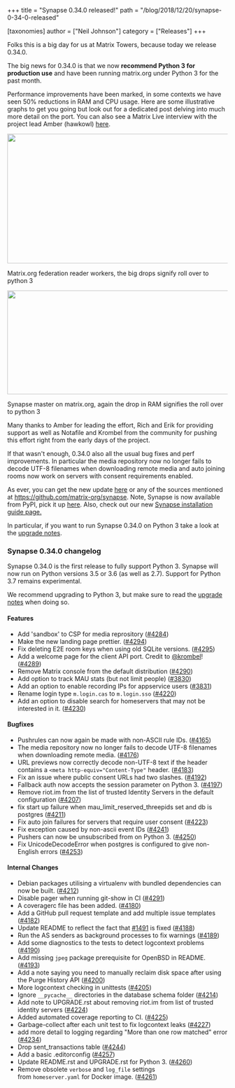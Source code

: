 +++
title = "Synapse 0.34.0 released!"
path = "/blog/2018/12/20/synapse-0-34-0-released"

[taxonomies]
author = ["Neil Johnson"]
category = ["Releases"]
+++

Folks this is a big day for us at Matrix Towers, because today we release 0.34.0.

The big news for 0.34.0 is that we now <strong>recommend Python 3 for production use</strong> and have been running matrix.org under Python 3 for the past month.

Performance improvements have been marked, in some contexts we have seen 50% reductions in RAM and CPU usage. Here are some illustrative graphs to get you going but look out for a dedicated post delving into much more detail on the port. You can also see a Matrix Live interview with the project lead Amber (hawkowl) <a href="https://www.youtube.com/watch?v=Ad3oqEo5leM">here</a>.

<a href="/blog/wp-content/uploads/2018/12/image2.png"><img class="alignnone wp-image-3822 size-large" src="/blog/wp-content/uploads/2018/12/image2-1024x296.png" alt="" width="1024" height="296" /></a>

Matrix.org federation reader workers, the big drops signify roll over to python 3

<a href="/blog/wp-content/uploads/2018/12/image1.png"><img class="alignnone size-large wp-image-3824" src="/blog/wp-content/uploads/2018/12/image1-1024x237.png" alt="" width="1024" height="237" /></a>

Synapse master on matrix.org, again the drop in RAM signifies the roll over to python 3


Many thanks to Amber for leading the effort, Rich and Erik for providing support as well as Notafile and Krombel from the community for pushing this effort right from the early days of the project.

If that wasn't enough, 0.34.0 also all the usual bug fixes and perf improvements. In particular the media repository now no longer fails to decode UTF-8 filenames when downloading remote media and auto joining rooms now work on servers with consent requirements enabled.

As ever, you can get the new update <a href="https://github.com/matrix-org/synapse/releases/tag/v0.34.0">here</a> or any of the sources mentioned at <a href="https://github.com/matrix-org/synapse">https://github.com/matrix-org/synapse</a>. Note, Synapse is now available from PyPI, pick it up <a href="https://pypi.org/project/matrix-synapse/">here</a>. Also, check out our new <a href="/docs/guides/installing-synapse">Synapse installation guide page.</a>

In particular, if you want to run Synapse 0.34.0 on Python 3 take a look at the <a href="https://github.com/matrix-org/synapse/blob/release-v0.34.0/UPGRADE.rst#upgrading-to-v0340">upgrade notes</a>.

<h3>Synapse 0.34.0 changelog</h3>
Synapse 0.34.0 is the first release to fully support Python 3. Synapse will now run on Python versions 3.5 or 3.6 (as well as 2.7). Support for Python 3.7 remains experimental.

We recommend upgrading to Python 3, but make sure to read the <a href="https://github.com/matrix-org/synapse/blob/release-v0.34.0/UPGRADE.rst#upgrading-to-v0340">upgrade notes</a> when doing so.
<h4>Features</h4>
<ul>
 	<li>Add 'sandbox' to CSP for media reprository (<a href="https://github.com/matrix-org/synapse/issues/4284" data-hovercard-type="pull_request" data-hovercard-url="/matrix-org/synapse/pull/4284/hovercard" aria-describedby="hovercard-aria-description">#4284</a>)</li>
 	<li>Make the new landing page prettier. (<a href="https://github.com/matrix-org/synapse/issues/4294" data-hovercard-type="pull_request" data-hovercard-url="/matrix-org/synapse/pull/4294/hovercard" aria-describedby="hovercard-aria-description">#4294</a>)</li>
 	<li>Fix deleting E2E room keys when using old SQLite versions. (<a href="https://github.com/matrix-org/synapse/issues/4295" data-hovercard-type="pull_request" data-hovercard-url="/matrix-org/synapse/pull/4295/hovercard" aria-describedby="hovercard-aria-description">#4295</a>)</li>
 	<li>Add a welcome page for the client API port. Credit to <a class="user-mention" href="https://github.com/krombel" data-hovercard-type="user" data-hovercard-url="/hovercards?user_id=11167142" data-octo-click="hovercard-link-click" data-octo-dimensions="link_type:self" aria-describedby="hovercard-aria-description">@krombel</a>! (<a href="https://github.com/matrix-org/synapse/issues/4289" data-hovercard-type="pull_request" data-hovercard-url="/matrix-org/synapse/pull/4289/hovercard" aria-describedby="hovercard-aria-description">#4289</a>)</li>
 	<li>Remove Matrix console from the default distribution (<a href="https://github.com/matrix-org/synapse/issues/4290" data-hovercard-type="pull_request" data-hovercard-url="/matrix-org/synapse/pull/4290/hovercard" aria-describedby="hovercard-aria-description">#4290</a>)</li>
 	<li>Add option to track MAU stats (but not limit people) (<a href="https://github.com/matrix-org/synapse/issues/3830" data-hovercard-type="pull_request" data-hovercard-url="/matrix-org/synapse/pull/3830/hovercard" aria-describedby="hovercard-aria-description">#3830</a>)</li>
 	<li>Add an option to enable recording IPs for appservice users (<a href="https://github.com/matrix-org/synapse/issues/3831" data-hovercard-type="pull_request" data-hovercard-url="/matrix-org/synapse/pull/3831/hovercard" aria-describedby="hovercard-aria-description">#3831</a>)</li>
 	<li>Rename login type <code>m.login.cas</code> to <code>m.login.sso</code> (<a href="https://github.com/matrix-org/synapse/issues/4220" data-hovercard-type="pull_request" data-hovercard-url="/matrix-org/synapse/pull/4220/hovercard" aria-describedby="hovercard-aria-description">#4220</a>)</li>
 	<li>Add an option to disable search for homeservers that may not be interested in it. (<a href="https://github.com/matrix-org/synapse/issues/4230" data-hovercard-type="pull_request" data-hovercard-url="/matrix-org/synapse/pull/4230/hovercard" aria-describedby="hovercard-aria-description">#4230</a>)</li>
</ul>
<h4>Bugfixes</h4>
<ul>
 	<li>Pushrules can now again be made with non-ASCII rule IDs. (<a href="https://github.com/matrix-org/synapse/issues/4165" data-hovercard-type="issue" data-hovercard-url="/matrix-org/synapse/issues/4165/hovercard" aria-describedby="hovercard-aria-description">#4165</a>)</li>
 	<li>The media repository now no longer fails to decode UTF-8 filenames when downloading remote media. (<a href="https://github.com/matrix-org/synapse/issues/4176" data-hovercard-type="pull_request" data-hovercard-url="/matrix-org/synapse/pull/4176/hovercard" aria-describedby="hovercard-aria-description">#4176</a>)</li>
 	<li>URL previews now correctly decode non-UTF-8 text if the header contains a <code>&lt;meta http-equiv="Content-Type"</code> header. (<a href="https://github.com/matrix-org/synapse/issues/4183" data-hovercard-type="pull_request" data-hovercard-url="/matrix-org/synapse/pull/4183/hovercard" aria-describedby="hovercard-aria-description">#4183</a>)</li>
 	<li>Fix an issue where public consent URLs had two slashes. (<a href="https://github.com/matrix-org/synapse/issues/4192" data-hovercard-type="pull_request" data-hovercard-url="/matrix-org/synapse/pull/4192/hovercard" aria-describedby="hovercard-aria-description">#4192</a>)</li>
 	<li>Fallback auth now accepts the session parameter on Python 3. (<a href="https://github.com/matrix-org/synapse/issues/4197" data-hovercard-type="pull_request" data-hovercard-url="/matrix-org/synapse/pull/4197/hovercard" aria-describedby="hovercard-aria-description">#4197</a>)</li>
 	<li>Remove riot.im from the list of trusted Identity Servers in the default configuration (<a href="https://github.com/matrix-org/synapse/issues/4207" data-hovercard-type="pull_request" data-hovercard-url="/matrix-org/synapse/pull/4207/hovercard" aria-describedby="hovercard-aria-description">#4207</a>)</li>
 	<li>fix start up failure when mau_limit_reserved_threepids set and db is postgres (<a href="https://github.com/matrix-org/synapse/issues/4211" data-hovercard-type="pull_request" data-hovercard-url="/matrix-org/synapse/pull/4211/hovercard" aria-describedby="hovercard-aria-description">#4211</a>)</li>
 	<li>Fix auto join failures for servers that require user consent (<a href="https://github.com/matrix-org/synapse/issues/4223" data-hovercard-type="pull_request" data-hovercard-url="/matrix-org/synapse/pull/4223/hovercard" aria-describedby="hovercard-aria-description">#4223</a>)</li>
 	<li>Fix exception caused by non-ascii event IDs (<a href="https://github.com/matrix-org/synapse/issues/4241" data-hovercard-type="pull_request" data-hovercard-url="/matrix-org/synapse/pull/4241/hovercard" aria-describedby="hovercard-aria-description">#4241</a>)</li>
 	<li>Pushers can now be unsubscribed from on Python 3. (<a href="https://github.com/matrix-org/synapse/issues/4250" data-hovercard-type="pull_request" data-hovercard-url="/matrix-org/synapse/pull/4250/hovercard" aria-describedby="hovercard-aria-description">#4250</a>)</li>
 	<li>Fix UnicodeDecodeError when postgres is configured to give non-English errors (<a href="https://github.com/matrix-org/synapse/issues/4253" data-hovercard-type="pull_request" data-hovercard-url="/matrix-org/synapse/pull/4253/hovercard" aria-describedby="hovercard-aria-description">#4253</a>)</li>
</ul>
<h4>Internal Changes</h4>
<ul>
 	<li>Debian packages utilising a virtualenv with bundled dependencies can now be built. (<a href="https://github.com/matrix-org/synapse/issues/4212" data-hovercard-type="pull_request" data-hovercard-url="/matrix-org/synapse/pull/4212/hovercard" aria-describedby="hovercard-aria-description">#4212</a>)</li>
 	<li>Disable pager when running git-show in CI (<a href="https://github.com/matrix-org/synapse/issues/4291" data-hovercard-type="pull_request" data-hovercard-url="/matrix-org/synapse/pull/4291/hovercard" aria-describedby="hovercard-aria-description">#4291</a>)</li>
 	<li>A coveragerc file has been added. (<a href="https://github.com/matrix-org/synapse/issues/4180" data-hovercard-type="pull_request" data-hovercard-url="/matrix-org/synapse/pull/4180/hovercard" aria-describedby="hovercard-aria-description">#4180</a>)</li>
 	<li>Add a GitHub pull request template and add multiple issue templates (<a href="https://github.com/matrix-org/synapse/issues/4182" data-hovercard-type="pull_request" data-hovercard-url="/matrix-org/synapse/pull/4182/hovercard" aria-describedby="hovercard-aria-description">#4182</a>)</li>
 	<li>Update README to reflect the fact that <a href="https://github.com/matrix-org/synapse/issues/1491" data-hovercard-type="issue" data-hovercard-url="/matrix-org/synapse/issues/1491/hovercard" aria-describedby="hovercard-aria-description">#1491</a> is fixed (<a href="https://github.com/matrix-org/synapse/issues/4188" data-hovercard-type="pull_request" data-hovercard-url="/matrix-org/synapse/pull/4188/hovercard" aria-describedby="hovercard-aria-description">#4188</a>)</li>
 	<li>Run the AS senders as background processes to fix warnings (<a href="https://github.com/matrix-org/synapse/issues/4189" data-hovercard-type="pull_request" data-hovercard-url="/matrix-org/synapse/pull/4189/hovercard" aria-describedby="hovercard-aria-description">#4189</a>)</li>
 	<li>Add some diagnostics to the tests to detect logcontext problems (<a href="https://github.com/matrix-org/synapse/issues/4190" data-hovercard-type="pull_request" data-hovercard-url="/matrix-org/synapse/pull/4190/hovercard" aria-describedby="hovercard-aria-description">#4190</a>)</li>
 	<li>Add missing <code>jpeg</code> package prerequisite for OpenBSD in README. (<a href="https://github.com/matrix-org/synapse/issues/4193" data-hovercard-type="pull_request" data-hovercard-url="/matrix-org/synapse/pull/4193/hovercard" aria-describedby="hovercard-aria-description">#4193</a>)</li>
 	<li>Add a note saying you need to manually reclaim disk space after using the Purge History API (<a href="https://github.com/matrix-org/synapse/issues/4200" data-hovercard-type="pull_request" data-hovercard-url="/matrix-org/synapse/pull/4200/hovercard" aria-describedby="hovercard-aria-description">#4200</a>)</li>
 	<li>More logcontext checking in unittests (<a href="https://github.com/matrix-org/synapse/issues/4205" data-hovercard-type="pull_request" data-hovercard-url="/matrix-org/synapse/pull/4205/hovercard" aria-describedby="hovercard-aria-description">#4205</a>)</li>
 	<li>Ignore <code>__pycache__</code> directories in the database schema folder (<a href="https://github.com/matrix-org/synapse/issues/4214" data-hovercard-type="pull_request" data-hovercard-url="/matrix-org/synapse/pull/4214/hovercard" aria-describedby="hovercard-aria-description">#4214</a>)</li>
 	<li>Add note to UPGRADE.rst about removing riot.im from list of trusted identity servers (<a href="https://github.com/matrix-org/synapse/issues/4224" data-hovercard-type="pull_request" data-hovercard-url="/matrix-org/synapse/pull/4224/hovercard" aria-describedby="hovercard-aria-description">#4224</a>)</li>
 	<li>Added automated coverage reporting to CI. (<a href="https://github.com/matrix-org/synapse/issues/4225" data-hovercard-type="pull_request" data-hovercard-url="/matrix-org/synapse/pull/4225/hovercard" aria-describedby="hovercard-aria-description">#4225</a>)</li>
 	<li>Garbage-collect after each unit test to fix logcontext leaks (<a href="https://github.com/matrix-org/synapse/issues/4227" data-hovercard-type="pull_request" data-hovercard-url="/matrix-org/synapse/pull/4227/hovercard" aria-describedby="hovercard-aria-description">#4227</a>)</li>
 	<li>add more detail to logging regarding "More than one row matched" error (<a href="https://github.com/matrix-org/synapse/issues/4234" data-hovercard-type="pull_request" data-hovercard-url="/matrix-org/synapse/pull/4234/hovercard" aria-describedby="hovercard-aria-description">#4234</a>)</li>
 	<li>Drop sent_transactions table (<a href="https://github.com/matrix-org/synapse/issues/4244" data-hovercard-type="pull_request" data-hovercard-url="/matrix-org/synapse/pull/4244/hovercard" aria-describedby="hovercard-aria-description">#4244</a>)</li>
 	<li>Add a basic .editorconfig (<a href="https://github.com/matrix-org/synapse/issues/4257" data-hovercard-type="pull_request" data-hovercard-url="/matrix-org/synapse/pull/4257/hovercard" aria-describedby="hovercard-aria-description">#4257</a>)</li>
 	<li>Update README.rst and UPGRADE.rst for Python 3. (<a href="https://github.com/matrix-org/synapse/issues/4260" data-hovercard-type="pull_request" data-hovercard-url="/matrix-org/synapse/pull/4260/hovercard" aria-describedby="hovercard-aria-description">#4260</a>)</li>
 	<li>Remove obsolete <code>verbose</code> and <code>log_file</code> settings from <code>homeserver.yaml</code> for Docker image. (<a href="https://github.com/matrix-org/synapse/issues/4261" data-hovercard-type="pull_request" data-hovercard-url="/matrix-org/synapse/pull/4261/hovercard" aria-describedby="hovercard-aria-description">#4261</a>)</li>
</ul>
